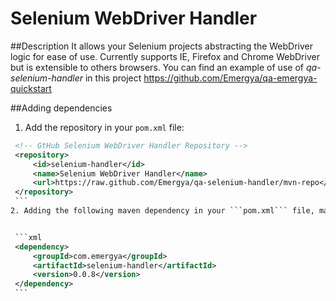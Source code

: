 # Selenium WebDriver Handler

##Description
It allows your Selenium projects abstracting the WebDriver logic for ease of use. Currently supports IE, Firefox and Chrome WebDriver but is extensible to others browsers. You can find an example of use of _qa-selenium-handler_ in this project https://github.com/Emergya/qa-emergya-quickstart

##Adding dependencies
 1. Add the repository in your ```pom.xml``` file:

   ```xml
  	<!-- GtHub Selenium WebDriver Handler Repository -->
	<repository>
		<id>selenium-handler</id>
		<name>Selenium WebDriver Handler</name>
		<url>https://raw.github.com/Emergya/qa-selenium-handler/mvn-repo</url>
	</repository>
    ```
 2. Adding the following maven dependency in your ```pom.xml``` file, make sure the version is the last one published:


    ```xml
	<dependency>
		<groupId>com.emergya</groupId>
		<artifactId>selenium-handler</artifactId>
		<version>0.0.8</version>
	</dependency>
    ```
